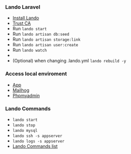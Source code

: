### Lando Laravel

- [Install Lando](https://docs.lando.dev/)
- [Trust CA](https://docs.lando.dev/config/security.html#trusting-the-ca)
- Run `lando start`
- Run `lando artisan db:seed`
- Run `lando artisan storage:link`
- Run `lando artisan user:create`
- Run `lando watch`
- 
- (Optional) when changing .lando.yml `lando rebuild -y`

### Access local enviroment
- [App](https://laravel.lndo.site)
- [Mailhog](http://mail.lndo.site)
- [Phpmyadmin](http://phpmyadmin.lndo.site)


### Lando Commands
- `lando start`
- `lando stop`
- `lando mysql`
- `lando ssh -s appserver`
- `lando logs -s appserver`
- [Lando Commands list](https://docs.lando.dev/cli/)
